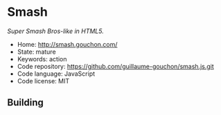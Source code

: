 # Smash

_Super Smash Bros-like in HTML5._

- Home: http://smash.gouchon.com/
- State: mature
- Keywords: action
- Code repository: https://github.com/guillaume-gouchon/smash.js.git
- Code language: JavaScript
- Code license: MIT

## Building

